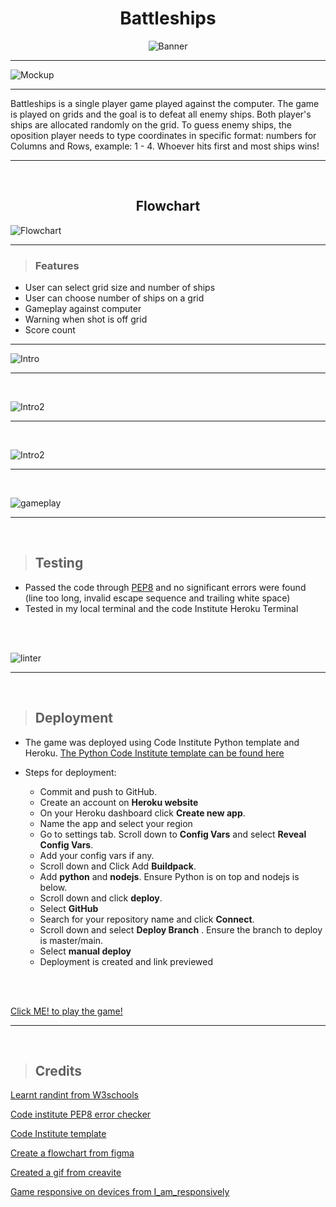 <div align= "center">

# Battleships
![Banner](/assets/gif/Battleship-gif.gif)

</div>

<hr>

![Mockup](/assets/images/responsive-image.png)

<hr>

Battleships is a single player game played against the computer. The game is played on grids and the goal is to defeat all enemy ships. Both player's ships are allocated randomly on the grid. To guess enemy ships, the oposition player needs to type coordinates in specific format: numbers for Columns and Rows, example: 1 - 4. Whoever hits first and most ships wins!

<hr>

<br>

<div align="center">

## Flowchart
</div>



![Flowchart](/assets/images/Flowchart.png)

<hr>

> ### Features

- User can select grid size and number of ships 
- User can choose number of ships on a grid
- Gameplay against computer
- Warning when shot is off grid
- Score count

<hr>

![Intro](/assets/images/Screenshot-intro.png)

<hr>

<br>

![Intro2](/assets/images/Screenshot-intro2.png)
<hr>

<br>

![Intro2](/assets/images/Screenshot-off-grid.png)
<hr>

<br>

![gameplay](/assets/images/Screenshot-gamplay.png)

<hr>

<br>


> ## Testing

- Passed the code through [PEP8](https://pep8ci.herokuapp.com/) and no significant errors were found (line too long, invalid escape sequence
  and trailing white space)
- Tested in my local terminal and the code Institute Heroku Terminal

<br>
<br>

![linter](/assets/images/linter.png)
<hr>

<br>

> ## Deployment 

- The game was deployed using Code Institute Python template and Heroku. 
[The Python Code Institute template can be found here](https://github.com/Code-Institute-Org/python-essentials-template)


- Steps for deployment:
 
    - Commit and push to GitHub.
    - Create an account on **Heroku website**
    - On your Heroku dashboard click **Create new app**. 
    - Name the app and select your region
    - Go to settings tab. Scroll down to **Config Vars** and select **Reveal Config Vars**.
    - Add your config vars if any.
    - Scroll down and Click Add **Buildpack**. 
    - Add **python** and **nodejs**. Ensure Python is on top and nodejs is below. 
    - Scroll down and click **deploy**.
    - Select **GitHub**
    - Search for your repository name and click **Connect**.
    - Scroll down and select **Deploy Branch** . Ensure the branch to deploy is master/main. 
    - Select **manual deploy**
    - Deployment is created and link previewed
<br>
<br>

[Click ME! to play the game!](https://battleships-war-0588567643cf.herokuapp.com/)

<hr>

<br>

> ## Credits

[Learnt randint from W3schools](https://www.w3schools.com/)

[Code institute PEP8 error checker](https://pep8ci.herokuapp.com/)

[Code Institute template](https://github.com/Code-Institute-Org/python-essentials-template)

[Create a flowchart from figma](https://www.figma.com/)

[Created a gif from creavite](https://auto.creavite.co/)

[Game responsive on devices from I_am_responsively](https://ui.dev/amiresponsive)

